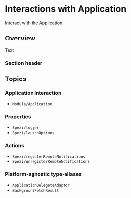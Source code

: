 # Interactions with Application

Interact with the Application.

<!--

This source file is part of the Stanford Spezi open-source project

SPDX-FileCopyrightText: 2024 Stanford University and the project authors (see CONTRIBUTORS.md)

SPDX-License-Identifier: MIT

-->

## Overview

<!--@START_MENU_TOKEN@-->Text<!--@END_MENU_TOKEN@-->

### Section header

## Topics

### Application Interaction

- ``Module/Application``

### Properties

- ``Spezi/logger``
- ``Spezi/launchOptions``

### Actions

- ``Spezi/registerRemoteNotifications``
- ``Spezi/unregisterRemoteNotifications``

### Platform-agnostic type-aliases

- ``ApplicationDelegateAdaptor``
- ``BackgroundFetchResult``

